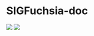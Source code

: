 # SIGFuchsia-doc

![](https://github.com/SIGFuchsia/doc/workflows/Deploy%20on%20GitHub%20Pages/badge.svg)
![](https://github.com/SIGFuchsia/doc/workflows/Markdown%20Lint/badge.svg)
